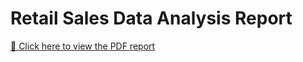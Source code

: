 # Retail Sales Data Analysis Report

[📄 Click here to view the PDF report](RETAIL%20SALES%20DATA%20ANALYSIS%20REPORT.pdf)
